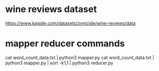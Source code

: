 # wine reviews dataset
https://www.kaggle.com/datasets/zynicide/wine-reviews/data

# mapper reducer commands
cat word_count_data.txt | python3 mapper.py
cat word_count_data.txt | python3 mapper.py | sort -k1,1 | python3 reducer.py
